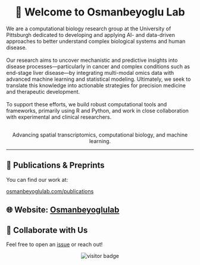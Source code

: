 
<h1 align="center"> 👋 Welcome to Osmanbeyoglu Lab</h1>

We are a computational biology research group at the University of Pittsburgh dedicated to developing and applying AI- and data-driven approaches to better understand complex biological systems and human disease.<br><br>
Our research aims to uncover mechanistic and predictive insights into disease processes—particularly in cancer and complex conditions such as end-stage liver disease—by integrating multi-modal omics data with advanced machine learning and statistical modeling. Ultimately, we seek to translate this knowledge into actionable strategies for precision medicine and therapeutic development.<br><br>
To support these efforts, we build robust computational tools and frameworks, primarily using R and Python, and work in close collaboration with experimental and clinical researchers.<br><br>

<p align="center">
  Advancing spatial transcriptomics, computational biology, and machine learning.  
</p>

---

## 📄 Publications & Preprints

You can find our work at:

[osmanbeyoglulab.com/publications](https://www.osmanbeyoglulab.com/publications)



## 🌐 **Website**: [Osmanbeyoglulab](https://osmanbeyoglulab.com)  




## 🤝 Collaborate with Us
Feel free to open an [issue](https://github.com/your-org/welcome/issues) or reach out!



<p align="center">
  <img src="https://visitor-badge.laobi.icu/badge?page_id=your-org.welcome" alt="visitor badge"/>
</p>
